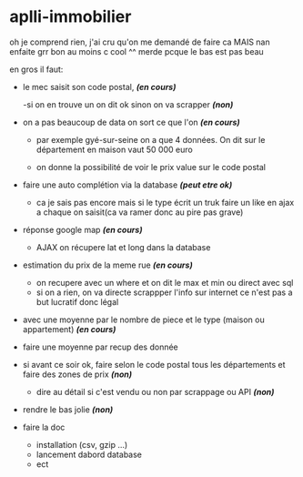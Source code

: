 # aplli-immobilier

oh je comprend rien, j'ai cru qu'on me demandé de faire ca MAIS nan enfaite grr bon au moins c cool ^^ merde pcque le bas est pas beau

en gros il faut:


  - le mec saisit son code postal, <em><strong>(en cours)</strong></em>
  
    -si on en trouve un on dit ok sinon on va scrapper <em><strong>(non)</strong></em>

  - on a pas beaucoup de data on sort ce que l'on <em><strong>(en cours)</strong></em>
  
    - par exemple gyé-sur-seine on a que 4 données. On dit sur le département en maison vaut 50 000 euro
    
    - on donne la possibilité de voir le prix value sur le code postal

  - faire une auto complétion via la database <em><strong>(peut etre ok)</strong></em>
    - ca je sais pas encore mais si le type écrit un truk faire un like en ajax a chaque on saisit(ca va ramer donc au pire pas grave)
    
  - réponse google map <em><strong>(en cours)</strong></em>
    - AJAX on récupere lat et long dans la database
  
  - estimation du prix de la meme rue <em><strong>(en cours)</strong></em>
    - on recupere avec un where et on dit le max et min ou direct avec sql
    - si on a rien, on va directe scrappper l'info sur internet ce n'est pas a but lucratif donc légal
    
  - avec une moyenne par le nombre de piece et le type (maison ou appartement) <em><strong>(en cours)</strong></em>
   - faire une moyenne par recup des donnée
   
  - si avant ce soir ok, faire selon le code postal tous les départements et faire des zones de prix <em><strong>(non)</strong></em>
    
    - dire au détail si c'est vendu ou non par scrappage ou API <em><strong>(non)</strong></em>
   
   
   - rendre le bas jolie <em><strong>(non)</strong></em>
   
   
  - faire la doc 
    - installation (csv, gzip ...)
    - lancement dabord database
    - ect

